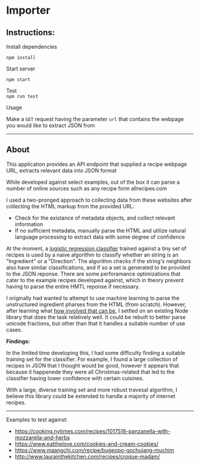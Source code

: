 # Importer

## **Instructions:**

Install dependencies 

`npm install`

Start server

`npm start`

Test  
`npm run test`


Usage 

Make a `GET` request having the parameter `url` that contains the webpage you would like to extract JSON from 

----
## **About**

This application provides an API endpoint that supplied a recipe webpage URL, extracts relevant data into JSON format 

While developed against select examples, out of the box it can parse a number of online sources such as any recipe form allrecipes.com 

I used a two-pronged approach to collecting data from these websites after collecting the HTML markup from the provided URL: 

- Check for the existance of metadata objects, and collect relevant information
- If no sufficient metadata, manually parse the HTML and utilize natural language processing to extract data with some degree of confidence 

At the moment, a [logistic regression classifier](https://github.com/NaturalNode/natural#bayesian-and-logistic-regression) trained against a tiny set of recipes is used by a naive algorithm to classify whether an string is an "Ingredient" or a "Direction". The algorithm checks if the string's neighbors also have similar classifications, and if so a set is generated to be provided to the JSON reponse. There are some perforamance optimizations that cater to the example recipes developed against, which in theory prevent having to parse the entire HMTL reponse if necessary. 

I originally had wanted to attempt to use machine learning to parse the unstructured ingredient pharses from the HTML (from scratch). However, after learning what [how involved that can be](https://open.blogs.nytimes.com/2015/04/09/extracting-structured-data-from-recipes-using-conditional-random-fields/?_r=0), I settled on an existing Node library that does the task relatively well. It could be rebuilt to better parse unicode fractions, but other than that it handles a suitable number of use cases. 



**Findings:** 

In the limited time developing this, I had some difficulty finding a suitable training set for the classifier. For example, I found a large collection of recipes in JSON that I thought would be good, however it appears that because it happenede they were all Christmas-related that led to the classifier having lower confidence with certain cuisines.  

With a large, diverse training set and more robust travesal algorithm, I believe this library could be extended to handle a majority of internet recipes. 

___


Examples to test against: 

* https://cooking.nytimes.com/recipes/1017518-panzanella-with-mozzarella-and-herbs
* https://www.eatthelove.com/cookies-and-cream-cookies/
* https://www.maangchi.com/recipe/bugeopo-gochujang-muchim
* http://www.laurainthekitchen.com/recipes/croque-madam/